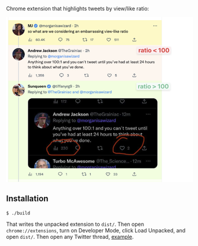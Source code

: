 Chrome extension that highlights tweets by view/like ratio:

![](images/img.png)

## Installation

```
$ ./build
```

That writes the unpacked extension to `dist/`. Then open `chrome://extensions`, turn on Developer Mode, click Load Unpacked, and open `dist/`. Then open any Twitter thread, [example](https://twitter.com/ingelramdecoucy/status/1606120892915777536).
